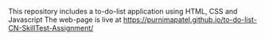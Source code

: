 This repository includes a to-do-list application using HTML, CSS and Javascript
The web-page is live at https://purnimapatel.github.io/to-do-list-CN-SkillTest-Assignment/
